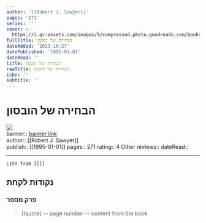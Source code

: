 ```yaml
---
author: '[[Robert J. Sawyer]]'
pages: '271'
series: ''
cover: >-
  https://i.gr-assets.com/images/S/compressed.photo.goodreads.com/books/1479238950l/32992220._SY475_.jpg
fullTitle: הבחירה של הובסון
dateAdded: '2023-10-27'
datePublished: '1995-01-01'
dateRead: ''
title: הבחירה של הובסון
rawTitle: הבחירה של הובסון
isbn: ''
subtitle: ''
---
```

# הבחירה של הובסון

![](https:&#x2F;&#x2F;i.gr-assets.com&#x2F;images&#x2F;S&#x2F;compressed.photo.goodreads.com&#x2F;books&#x2F;1479238950l&#x2F;32992220._SY475_.jpg)  
banner:: [banner link](https:&#x2F;&#x2F;i.gr-assets.com&#x2F;images&#x2F;S&#x2F;compressed.photo.goodreads.com&#x2F;books&#x2F;1479238950l&#x2F;32992220._SY475_.jpg)  
author:: [[Robert J. Sawyer]]  
publish:: [[1995-01-01]]
pages:: 271
rating:: 4 
Other reviews:: 
dateRead:: 

<hr  style="clear:both"/>



```dataview
LIST from [[]]
```

## נקודות לקחת 

### פרק מספר
> [!quote] -- page number -- 
>  content from the book




```